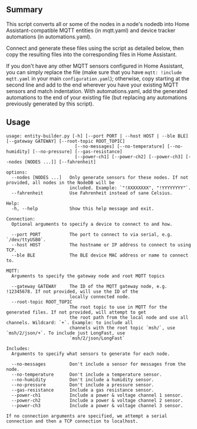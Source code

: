 ## Summary
This script converts all or some of the nodes in a node's nodedb into Home
Assistant-compatible MQTT entities (in mqtt.yaml) and device tracker
automations (in automations.yaml).

Connect and generate these files using the script as detailed below, then copy
the resulting files into the corresponding files in Home Assistant.

If you don't have any other MQTT sensors configured in Home Assistant, you can
simply replace the file (make sure that you have `mqtt: !include mqtt.yaml` in
your main `configuration.yaml`); otherwise, copy starting at the second line
and add to the end wherever you have your existing MQTT sensors and match
indentation. With automations.yaml, add the generated automations to the end of
your existing file (but replacing any automations previously generated by this
script).

## Usage
```
usage: entity-builder.py [-h] [--port PORT | --host HOST | --ble BLE] [--gateway GATEWAY] [--root-topic ROOT_TOPIC]
                          [--no-messages] [--no-temperature] [--no-humidity] [--no-pressure] [--gas-resistance]
                          [--power-ch1] [--power-ch2] [--power-ch3] [--nodes [NODES ...]] [--fahrenheit]

options:
  --nodes [NODES ...]   Only generate sensors for these nodes. If not provided, all nodes in the NodeDB will be
                        included. Example: `"!XXXXXXXX", "!YYYYYYYY"`.
  --fahrenheit          Use Fahrenheit instead of sane Celsius.

Help:
  -h, --help            Show this help message and exit.

Connection:
  Optional arguments to specify a device to connect to and how.

  --port PORT           The port to connect to via serial, e.g. `/dev/ttyUSB0`.
  --host HOST           The hostname or IP address to connect to using TCP.
  --ble BLE             The BLE device MAC address or name to connect to.

MQTT:
  Arguments to specify the gateway node and root MQTT topics

  --gateway GATEWAY     The ID of the MQTT gateway node, e.g. !12345678. If not provided, will use the ID of the
                        locally connected node.
  --root-topic ROOT_TOPIC
                        The root topic to use in MQTT for the generated files. If not provided, will attempt to get
                        the root path from the local node and use all channels. Wildcard: `+`. Example: to include all
                        channels with the root topic `msh/`, use `msh/2/json/+`. To include just LongFast, use
                        `msh/2/json/LongFast`

Includes:
  Arguments to specify what sensors to generate for each node.

  --no-messages         Don't include a sensor for messages from the node.
  --no-temperature      Don't include a temperature sensor.
  --no-humidity         Don't include a humidity sensor.
  --no-pressure         Don't include a pressure sensor.
  --gas-resistance      Include a gas resistance sensor.
  --power-ch1           Include a power & voltage channel 1 sensor.
  --power-ch2           Include a power & voltage channel 2 sensor.
  --power-ch3           Include a power & voltage channel 3 sensor.

If no connection arguments are specified, we attempt a serial connection and then a TCP connection to localhost.
```

